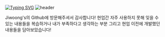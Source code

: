 [![Typing SVG](https://readme-typing-svg.demolab.com?font=Bebas+Neue&weight=800&size=25&pause=1000&color=6D49F7&center=true&vCenter=true&width=435&lines=Welcome+to++Jiwoong's+Github)](https://git.io/typing-svg)
![header](https://capsule-render.vercel.app/api?type=wave&color=auto&height=300&section=header&text=Welcome%20to%20Jiwoong's%20Github&fontSize=90&animation=fadeIn)

Jiwoong's의 Github에 방문해주셔서 감사합니다!
현업간 자주 사용하지 못해 잊을 수 있는 내용들을 복습하거나 내가 부족하다고 생각하는 부분 그리고 현업 이전에 개발했던 내용들을 담아보았습니다!

